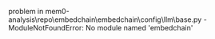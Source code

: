 problem in mem0-analysis\repo\embedchain\embedchain\config\llm\base.py - ModuleNotFoundError: No module named 'embedchain'
